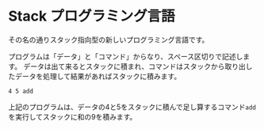 # Stack プログラミング言語
その名の通りスタック指向型の新しいプログラミング言語です。

プログラムは「データ」と「コマンド」からなり、スペース区切りで記述します。
データは出て来るとスタックに積まれ、コマンドはスタックから取り出したデータを処理して結果があればスタックに積みます。
```
4 5 add
```
上記のプログラムは、データの4と5をスタックに積んで足し算するコマンド`add`を実行してスタックに和の9を積みます。
